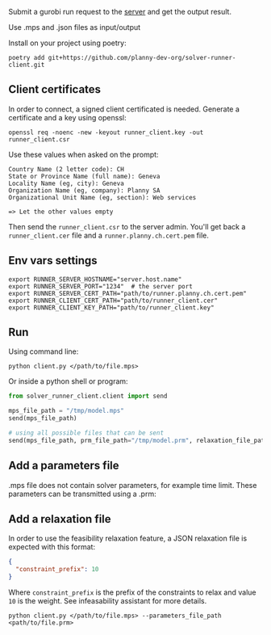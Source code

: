 Submit a gurobi run request to the [server](https://github.com/planny-dev-org/solver-runner-server) and get the output result.

Use .mps and .json files as input/output

Install on your project using poetry:

```shell
poetry add git+https://github.com/planny-dev-org/solver-runner-client.git
```

## Client certificates

In order to connect, a signed client certificated is needed.
Generate a certificate and a key using openssl: 

```shell
openssl req -noenc -new -keyout runner_client.key -out runner_client.csr
```

Use these values when asked on the prompt:
```shell
Country Name (2 letter code): CH
State or Province Name (full name): Geneva
Locality Name (eg, city): Geneva
Organization Name (eg, company): Planny SA
Organizational Unit Name (eg, section): Web services

=> Let the other values empty
```


Then send the `runner_client.csr` to the server admin. 
You'll get back a `runner_client.cer` file and a `runner.planny.ch.cert.pem` file.


## Env vars settings

```shell
export RUNNER_SERVER_HOSTNAME="server.host.name"
export RUNNER_SERVER_PORT="1234"  # the server port
export RUNNER_SERVER_CERT_PATH="path/to/runner.planny.ch.cert.pem"
export RUNNER_CLIENT_CERT_PATH="path/to/runner_client.cer"
export RUNNER_CLIENT_KEY_PATH="path/to/runner_client.key"
```

## Run

Using command line: 

```shell
python client.py </path/to/file.mps>
```

Or inside a python shell or program:

```python
from solver_runner_client.client import send

mps_file_path = "/tmp/model.mps"
send(mps_file_path)

# using all possible files that can be sent
send(mps_file_path, prm_file_path="/tmp/model.prm", relaxation_file_path="/tmp/relaxation.json", mst_file_path="/tmp/model.mst")

```

## Add a parameters file

.mps file does not contain solver parameters, for example time limit.
These parameters can be transmitted using a .prm:

## Add a relaxation file

In order to use the feasibility relaxation feature, a JSON relaxation file is expected with this format:
```json
{
  "constraint_prefix": 10
}
```

Where `constraint_prefix` is the prefix of the constraints to relax and value `10` is the weight.
See infeasability assistant for more details.

```shell
python client.py </path/to/file.mps> --parameters_file_path <path/to/file.prm>
```
